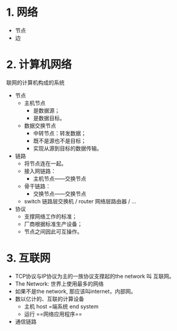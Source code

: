 # 1. 网络
- 节点
- 边
# 2. 计算机网络
联网的计算机构成的系统
- 节点
	- 主机节点
		- 是数据源；
		- 是数据目标。
	- 数据交换节点
		- 中转节点：转发数据；
		- 既不是源也不是目标；
		- 实现从源到目标的数据传输。
- 链路
	- 将节点连在一起。
	- 接入网链路：
		- 主机节点——交换节点
	- 骨干链路：
		- 交换节点——交换节点
	- switch 链路层交换机 / router 网络层路由器 / ... 
- 协议
	- 支撑网络工作的标准；
	- 厂商根据标准生产设备；
	- 节点之间因此可互操作。
# 3. 互联网

- TCP协议与IP协议为主的一族协议支撑起的the network 叫 互联网。
- The Network: 世界上使用最多的网络
- 如果不是the network, 那应该叫internet，内部网。
- 数以亿计的、互联的计算设备
	- 主机 host =端系统 end system
	- 运行 ==网络应用程序==
- 通信链路